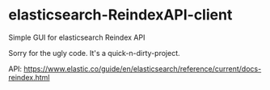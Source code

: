 # elasticsearch-ReindexAPI-client
Simple GUI for elasticsearch Reindex API

Sorry for the ugly code. It's a quick-n-dirty-project.

API:
https://www.elastic.co/guide/en/elasticsearch/reference/current/docs-reindex.html
